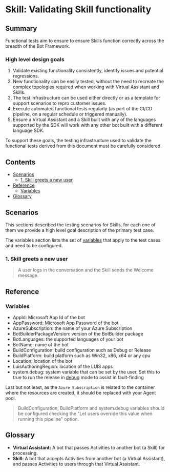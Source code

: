 ﻿# Skill: Validating Skill functionality

## Summary

Functional tests aim to ensure to ensure Skills function correctly across the breadth of the Bot Framework.

### High level design goals

1. Validate existing functionality consistently, identify issues and potential regressions.
2. New functionality can be easily tested, without the need to recreate the complex topologies required when working with Virtual Assistant and Skills.
3. The test infrastructure can be used either directly or as a template for support scenarios to repro customer issues.
4. Execute automated functional tests regularly (as part of the CI/CD pipeline, on a regular schedule or triggered manually).
5. Ensure a Virtual Assistant and a Skill built with any of the languages supported by the SDK will work with any other bot built with a different language SDK.

To support these goals, the testing infrastructure used to validate the functional tests derived from this document must be carefully considered.

## Contents

- [Scenarios](#scenarios)
    - [1. Skill greets a new user](#1-skill-greets-a-new-user)
- [Reference](#reference)
    - [Variables](#variables)
- [Glossary](#glossary)

## Scenarios

This sections described the testing scenarios for Skills, for each one of them we provide a high level goal description of the primary test case.

The variables section lists the set of [variables](#variables) that apply to the test cases and need to be configured.

### 1. Skill greets a new user

> A user logs in the conversation and the Skill sends the Welcome message.

## Reference

### Variables
- AppId: Microsoft App Id of the bot
- AppPassword: Microsoft App Password of the bot
- AzureSubscription: the name of your Azure Subscription
- BotBuilderPackageVersion: version of the BotBuilder package
- BotLanguages: the supported languages of your bot
- BotName: name of the bot
- BuildConfiguration: build configuration such as Debug or Release
- BuildPlatform: build platform such as Win32, x86, x64 or any cpu
- Location: location of the bot
- LuisAuthoringRegion: location of the LUIS apps
- system.debug: system variable that can be set by the user. Set this to true to run the release in [debug](https://docs.microsoft.com/en-us/azure/devops/pipelines/release/variables?view=azure-devops&tabs=batch#debug-mode) mode to assist in fault-finding

Last but not least, as the `Azure Subscription` is related to the container where the resources are created, it should be replaced with your Agent pool.

> BuildConfiguration, BuildPlatform and system.debug variables should be configured checking the "Let users override this value when running this pipeline" option.

## Glossary
- **Virtual Assistant:** A bot that passes Activities to another bot (a Skill) for processing.
- **Skill:** A bot that accepts Activities from another bot (a Virtual Assistant), and passes Activities to users through that Virtual Assistant.